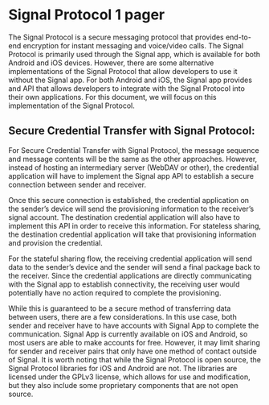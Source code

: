# Signal Protocol 1 pager

The Signal Protocol is a secure messaging protocol that provides end-to-end encryption for instant messaging and voice/video calls. The Signal Protocol is primarily used through the Signal app, which is available for both Android and iOS devices. However, there are some alternative implementations of the Signal Protocol that allow developers to use it without the Signal app. For both Android and iOS, the Signal app provides and API that allows developers to integrate with the Signal Protocol into their own applications. For this document, we will focus on this implementation of the Signal Protocol. 

## Secure Credential Transfer with Signal Protocol:

For Secure Credential Transfer with Signal Protocol, the message sequence and message contents will be the same as the other approaches. However, instead of hosting an intermediary server (WebDAV or other), the credential application will have to implement the Signal app API to establish a secure connection between sender and receiver. 

Once this secure connection is established, the credential application on the sender’s device will send the provisioning information to the receiver’s signal account. The destination credential application will also have to implement this API in order to receive this information. For stateless sharing, the destination credential application will take that provisioning information and provision the credential. 

For the stateful sharing flow, the receiving credential application will send data to the sender’s device and the sender will send a final package back to the receiver. Since the credential applications are directly communicating with the Signal app to establish connectivity, the receiving user would potentially have no action required to complete the provisioning. 

While this is guaranteed to be a secure method of transferring data between users, there are a few considerations. In this use case, both sender and receiver have to have accounts with Signal App to complete the communication. Signal App is currently available on iOS and Android, so most users are able to make accounts for free. However, it may limit sharing for sender and receiver pairs that only have one method of contact outside of Signal. It is worth noting that while the Signal Protocol is open source, the Signal Protocol libraries for iOS and Android are not. The libraries are licensed under the GPLv3 license, which allows for use and modification, but they also include some proprietary components that are not open source.
